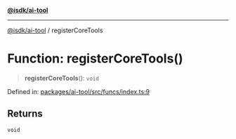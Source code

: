[**@isdk/ai-tool**](../README.md)

***

[@isdk/ai-tool](../globals.md) / registerCoreTools

# Function: registerCoreTools()

> **registerCoreTools**(): `void`

Defined in: [packages/ai-tool/src/funcs/index.ts:9](https://github.com/isdk/ai-tool.js/blob/62dd65284e1c50d2e8546a14ae292154369bdb2c/src/funcs/index.ts#L9)

## Returns

`void`
